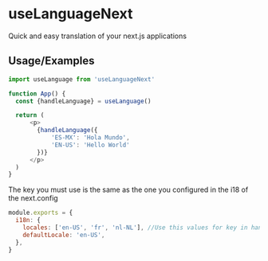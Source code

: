 
# useLanguageNext

Quick and easy translation of your next.js applications




## Usage/Examples

```javascript
import useLanguage from 'useLanguageNext'

function App() {
  const {handleLanguage} = useLanguage()

  return (
      <p>
        {handleLanguage({
            'ES-MX': 'Hola Mundo', 
            'EN-US': 'Hello World'
        })}
      </p>
  )
}
```

The key you must use is the same as the one you configured in the i18 of the next.config

```javascript
module.exports = {
  i18n: {
    locales: ['en-US', 'fr', 'nl-NL'], //Use this values for key in handleLanguage parameters
    defaultLocale: 'en-US',
  },
}
```

